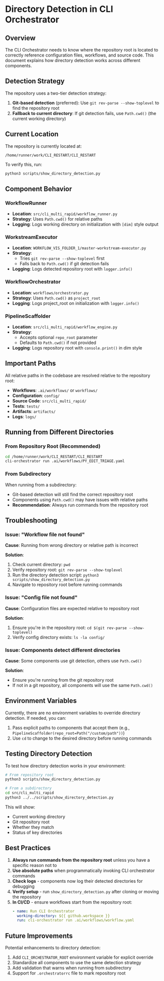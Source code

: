 # Directory Detection in CLI Orchestrator

## Overview

The CLI Orchestrator needs to know where the repository root is located to correctly reference configuration files, workflows, and source code. This document explains how directory detection works across different components.

## Detection Strategy

The repository uses a two-tier detection strategy:

1. **Git-based detection** (preferred): Use `git rev-parse --show-toplevel` to find the repository root
2. **Fallback to current directory**: If git detection fails, use `Path.cwd()` (the current working directory)

## Current Location

The repository is currently located at:
```
/home/runner/work/CLI_RESTART/CLI_RESTART
```

To verify this, run:
```bash
python3 scripts/show_directory_detection.py
```

## Component Behavior

### WorkflowRunner
- **Location**: `src/cli_multi_rapid/workflow_runner.py`
- **Strategy**: Uses `Path.cwd()` for relative paths
- **Logging**: Logs working directory on initialization with `[dim]` style output

### WorkstreamExecutor
- **Location**: `WORKFLOW_VIS_FOLDER_1/master-workstream-executor.py`
- **Strategy**: 
  - Tries `git rev-parse --show-toplevel` first
  - Falls back to `Path.cwd()` if git detection fails
- **Logging**: Logs detected repository root with `logger.info()`

### WorkflowOrchestrator
- **Location**: `workflows/orchestrator.py`
- **Strategy**: Uses `Path.cwd()` as `project_root`
- **Logging**: Logs project_root on initialization with `logger.info()`

### PipelineScaffolder
- **Location**: `src/cli_multi_rapid/workflow_engine.py`
- **Strategy**: 
  - Accepts optional `repo_root` parameter
  - Defaults to `Path.cwd()` if not provided
- **Logging**: Logs repository root with `console.print()` in dim style

## Important Paths

All relative paths in the codebase are resolved relative to the repository root:

- **Workflows**: `.ai/workflows/` or `workflows/`
- **Configuration**: `config/`
- **Source Code**: `src/cli_multi_rapid/`
- **Tests**: `tests/`
- **Artifacts**: `artifacts/`
- **Logs**: `logs/`

## Running from Different Directories

### From Repository Root (Recommended)
```bash
cd /home/runner/work/CLI_RESTART/CLI_RESTART
cli-orchestrator run .ai/workflows/PY_EDIT_TRIAGE.yaml
```

### From Subdirectory
When running from a subdirectory:
- Git-based detection will still find the correct repository root
- Components using `Path.cwd()` may have issues with relative paths
- **Recommendation**: Always run commands from the repository root

## Troubleshooting

### Issue: "Workflow file not found"
**Cause**: Running from wrong directory or relative path is incorrect

**Solution**:
1. Check current directory: `pwd`
2. Verify repository root: `git rev-parse --show-toplevel`
3. Run the directory detection script: `python3 scripts/show_directory_detection.py`
4. Navigate to repository root before running commands

### Issue: "Config file not found"
**Cause**: Configuration files are expected relative to repository root

**Solution**:
1. Ensure you're in the repository root: `cd $(git rev-parse --show-toplevel)`
2. Verify config directory exists: `ls -la config/`

### Issue: Components detect different directories
**Cause**: Some components use git detection, others use `Path.cwd()`

**Solution**:
- Ensure you're running from the git repository root
- If not in a git repository, all components will use the same `Path.cwd()`

## Environment Variables

Currently, there are no environment variables to override directory detection. If needed, you can:

1. Pass explicit paths to components that accept them (e.g., `PipelineScaffolder(repo_root=Path("/custom/path"))`)
2. Use `cd` to change to the desired directory before running commands

## Testing Directory Detection

To test how directory detection works in your environment:

```bash
# From repository root
python3 scripts/show_directory_detection.py

# From a subdirectory
cd src/cli_multi_rapid
python3 ../../scripts/show_directory_detection.py
```

This will show:
- Current working directory
- Git repository root
- Whether they match
- Status of key directories

## Best Practices

1. **Always run commands from the repository root** unless you have a specific reason not to
2. **Use absolute paths** when programmatically invoking CLI orchestrator commands
3. **Check logs** - components now log their detected directories for debugging
4. **Verify setup** - run `show_directory_detection.py` after cloning or moving the repository
5. **In CI/CD** - ensure workflows start from the repository root:
   ```yaml
   - name: Run CLI Orchestrator
     working-directory: ${{ github.workspace }}
     run: cli-orchestrator run .ai/workflows/workflow.yaml
   ```

## Future Improvements

Potential enhancements to directory detection:

1. Add `CLI_ORCHESTRATOR_ROOT` environment variable for explicit override
2. Standardize all components to use the same detection strategy
3. Add validation that warns when running from subdirectory
4. Support for `.orchestratorrc` file to mark repository root
